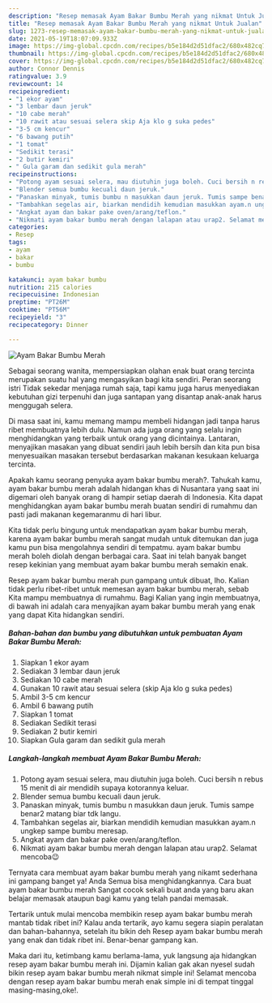 ```yaml
---
description: "Resep memasak Ayam Bakar Bumbu Merah yang nikmat Untuk Jualan"
title: "Resep memasak Ayam Bakar Bumbu Merah yang nikmat Untuk Jualan"
slug: 1273-resep-memasak-ayam-bakar-bumbu-merah-yang-nikmat-untuk-jualan
date: 2021-05-19T18:07:09.933Z
image: https://img-global.cpcdn.com/recipes/b5e184d2d51dfac2/680x482cq70/ayam-bakar-bumbu-merah-foto-resep-utama.jpg
thumbnail: https://img-global.cpcdn.com/recipes/b5e184d2d51dfac2/680x482cq70/ayam-bakar-bumbu-merah-foto-resep-utama.jpg
cover: https://img-global.cpcdn.com/recipes/b5e184d2d51dfac2/680x482cq70/ayam-bakar-bumbu-merah-foto-resep-utama.jpg
author: Connor Dennis
ratingvalue: 3.9
reviewcount: 14
recipeingredient:
- "1 ekor ayam"
- "3 lembar daun jeruk"
- "10 cabe merah"
- "10 rawit atau sesuai selera skip Aja klo g suka pedes"
- "3-5 cm kencur"
- "6 bawang putih"
- "1 tomat"
- "Sedikit terasi"
- "2 butir kemiri"
- " Gula garam dan sedikit gula merah"
recipeinstructions:
- "Potong ayam sesuai selera, mau diutuhin juga boleh. Cuci bersih n rebus 15 menit di air mendidih supaya kotorannya keluar."
- "Blender semua bumbu kecuali daun jeruk."
- "Panaskan minyak, tumis bumbu n masukkan daun jeruk. Tumis sampe benar2 matang biar tdk langu."
- "Tambahkan segelas air, biarkan mendidih kemudian masukkan ayam.n ungkep sampe bumbu meresap."
- "Angkat ayam dan bakar pake oven/arang/teflon."
- "Nikmati ayam bakar bumbu merah dengan lalapan atau urap2. Selamat mencoba😉"
categories:
- Resep
tags:
- ayam
- bakar
- bumbu

katakunci: ayam bakar bumbu 
nutrition: 215 calories
recipecuisine: Indonesian
preptime: "PT26M"
cooktime: "PT56M"
recipeyield: "3"
recipecategory: Dinner

---
```



![Ayam Bakar Bumbu Merah](https://img-global.cpcdn.com/recipes/b5e184d2d51dfac2/680x482cq70/ayam-bakar-bumbu-merah-foto-resep-utama.jpg)

Sebagai seorang wanita, mempersiapkan olahan enak buat orang tercinta merupakan suatu hal yang mengasyikan bagi kita sendiri. Peran seorang istri Tidak sekedar menjaga rumah saja, tapi kamu juga harus menyediakan kebutuhan gizi terpenuhi dan juga santapan yang disantap anak-anak harus menggugah selera.

Di masa  saat ini, kamu memang mampu membeli hidangan jadi tanpa harus ribet membuatnya lebih dulu. Namun ada juga orang yang selalu ingin menghidangkan yang terbaik untuk orang yang dicintainya. Lantaran, menyajikan masakan yang dibuat sendiri jauh lebih bersih dan kita pun bisa menyesuaikan masakan tersebut berdasarkan makanan kesukaan keluarga tercinta. 



Apakah kamu seorang penyuka ayam bakar bumbu merah?. Tahukah kamu, ayam bakar bumbu merah adalah hidangan khas di Nusantara yang saat ini digemari oleh banyak orang di hampir setiap daerah di Indonesia. Kita dapat menghidangkan ayam bakar bumbu merah buatan sendiri di rumahmu dan pasti jadi makanan kegemaranmu di hari libur.

Kita tidak perlu bingung untuk mendapatkan ayam bakar bumbu merah, karena ayam bakar bumbu merah sangat mudah untuk ditemukan dan juga kamu pun bisa mengolahnya sendiri di tempatmu. ayam bakar bumbu merah boleh diolah dengan berbagai cara. Saat ini telah banyak banget resep kekinian yang membuat ayam bakar bumbu merah semakin enak.

Resep ayam bakar bumbu merah pun gampang untuk dibuat, lho. Kalian tidak perlu ribet-ribet untuk memesan ayam bakar bumbu merah, sebab Kita mampu membuatnya di rumahmu. Bagi Kalian yang ingin membuatnya, di bawah ini adalah cara menyajikan ayam bakar bumbu merah yang enak yang dapat Kita hidangkan sendiri.

<!--inarticleads1-->

##### Bahan-bahan dan bumbu yang dibutuhkan untuk pembuatan Ayam Bakar Bumbu Merah:

1. Siapkan 1 ekor ayam
1. Sediakan 3 lembar daun jeruk
1. Sediakan 10 cabe merah
1. Gunakan 10 rawit atau sesuai selera (skip Aja klo g suka pedes)
1. Ambil 3-5 cm kencur
1. Ambil 6 bawang putih
1. Siapkan 1 tomat
1. Sediakan Sedikit terasi
1. Sediakan 2 butir kemiri
1. Siapkan  Gula garam dan sedikit gula merah




<!--inarticleads2-->

##### Langkah-langkah membuat Ayam Bakar Bumbu Merah:

1. Potong ayam sesuai selera, mau diutuhin juga boleh. Cuci bersih n rebus 15 menit di air mendidih supaya kotorannya keluar.
1. Blender semua bumbu kecuali daun jeruk.
1. Panaskan minyak, tumis bumbu n masukkan daun jeruk. Tumis sampe benar2 matang biar tdk langu.
1. Tambahkan segelas air, biarkan mendidih kemudian masukkan ayam.n ungkep sampe bumbu meresap.
1. Angkat ayam dan bakar pake oven/arang/teflon.
1. Nikmati ayam bakar bumbu merah dengan lalapan atau urap2. Selamat mencoba😉




Ternyata cara membuat ayam bakar bumbu merah yang nikamt sederhana ini gampang banget ya! Anda Semua bisa menghidangkannya. Cara buat ayam bakar bumbu merah Sangat cocok sekali buat anda yang baru akan belajar memasak ataupun bagi kamu yang telah pandai memasak.

Tertarik untuk mulai mencoba membikin resep ayam bakar bumbu merah mantab tidak ribet ini? Kalau anda tertarik, ayo kamu segera siapin peralatan dan bahan-bahannya, setelah itu bikin deh Resep ayam bakar bumbu merah yang enak dan tidak ribet ini. Benar-benar gampang kan. 

Maka dari itu, ketimbang kamu berlama-lama, yuk langsung aja hidangkan resep ayam bakar bumbu merah ini. Dijamin kalian gak akan nyesel sudah bikin resep ayam bakar bumbu merah nikmat simple ini! Selamat mencoba dengan resep ayam bakar bumbu merah enak simple ini di tempat tinggal masing-masing,oke!.

